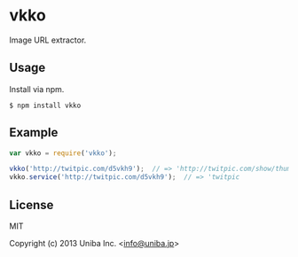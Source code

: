 
# vkko

Image URL extractor.

## Usage

Install via npm.

    $ npm install vkko

## Example

```javascript
var vkko = require('vkko');

vkko('http://twitpic.com/d5vkh9');  // => 'http://twitpic.com/show/thumb/d5vkh9'
vkko.service('http://twitpic.com/d5vkh9');  // => 'twitpic
```

## License 

MIT

Copyright (c) 2013 Uniba Inc.  &lt;info@uniba.jp&gt;
